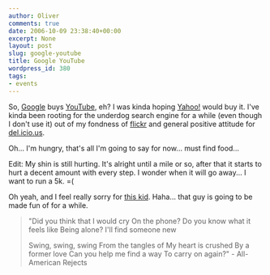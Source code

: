 ```yaml
---
author: Oliver
comments: true
date: 2006-10-09 23:38:40+00:00
excerpt: None
layout: post
slug: google-youtube
title: Google YouTube
wordpress_id: 380
tags:
- events
---
```


So, <a href="http://www.google.com">Google</a> buys <a href="https://www.youtube.com">YouTube</a>, eh?  I was kinda hoping <a href="http://www.yahoo.com">Yahoo!</a> would buy it.  I've kinda been rooting for the underdog search engine for a while (even though I don't use it) out of my fondness of <a href="http://www.flickr.com">flickr</a> and general positive attitude for <a href="http://del.icio.us/">del.icio.us</a>.

Oh... I'm hungry, that's all I'm going to say for now... must find food...

Edit:  My shin is still hurting.  It's alright until a mile or so, after that it starts to hurt a decent amount with every step.  I wonder when it will go away... I want to run a 5k. =(

Oh yeah, and I feel really sorry for <a href="http://youtube.com/watch?v=cAlgil_iyyc">this kid</a>. Haha... that guy is going to be made fun of for a while.

<blockquote class="lyrics">"Did you think that I would cry
On the phone?
Do you know what it feels like
Being alone?
I'll find someone new

Swing, swing, swing
From the tangles of
My heart is crushed By a former love
Can you help me find a way
To carry on again?" - All-American Rejects</blockquote>